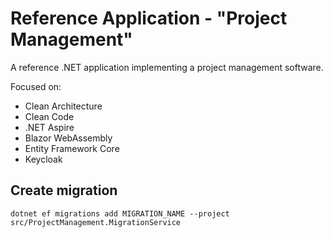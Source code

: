 # Reference Application - "Project Management"

A reference .NET application implementing a project management software.

Focused on:

* Clean Architecture
* Clean Code
* .NET Aspire
* Blazor WebAssembly
* Entity Framework Core
* Keycloak

## Create migration

 ```
dotnet ef migrations add MIGRATION_NAME --project src/ProjectManagement.MigrationService
 ```

